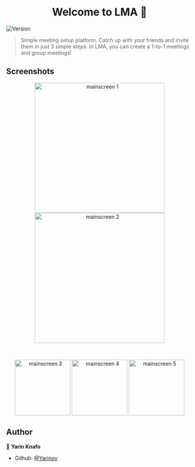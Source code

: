 <h1 align="center">Welcome to LMA 👋</h1>
<p>
  <img alt="Version" src="https://img.shields.io/badge/version-1-blue.svg?cacheSeconds=2592000" />
</p>

> Simple meeting setup platform.
> Catch up with your friends and invite them in just 3 simple steps.
In LMA, you can create a 1-to-1 meetings and group meetings!

## Screenshots

<p align="center">
  <img src="https://i.ibb.co/pPBDT7H/screen-1.png" width="350" title="mainscreen 1">
  <img src="https://i.ibb.co/2qHt1pj/screen-2.png" width="350" alt="mainscreen 2">
</p>

<br/>

<p align="center">
  <img src="https://i.ibb.co/gFPdBc4/screen-3.png" width="150" title="mainscreen 3">
  <img src="https://i.ibb.co/nw58Y5V/screen-4.png" width="150" alt="mainscreen 4">
  <img src="https://i.ibb.co/LZfx52W/screen-5.png" width="150" alt="mainscreen 5">
</p>


## Author

👤 **Yarin Knafo**

* Github: [@Yarinov](https://github.com/Yarinov)


